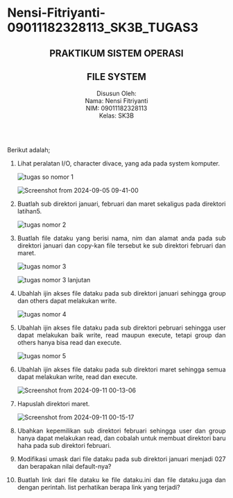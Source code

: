 # Nensi-Fitriyanti-09011182328113_SK3B_TUGAS3
<div align="center">

## PRAKTIKUM SISTEM OPERASI 
## FILE SYSTEM

Disusun Oleh:\
Nama: Nensi Fitriyanti\
NIM: 09011182328113\
Kelas: SK3B

<br>
<br>

</div>

<div align="justify">
  
Berikut adalah;

1. Lihat peralatan I/O, character divace, yang ada pada system komputer.

   ![tugas so nomor 1](https://github.com/user-attachments/assets/3c6ebfb8-2ba5-4b79-8188-c71e45818310)

    ![Screenshot from 2024-09-05 09-41-00](https://github.com/user-attachments/assets/72693bc9-86e9-4d77-9aac-a8925fe7b272)

2. Buatlah sub direktori januari, februari dan maret sekaligus pada direktori latihan5.

   ![tugas nomor 2](https://github.com/user-attachments/assets/057fdd13-160b-4589-b33e-4bc3f7e5e226)

3. Buatlah file dataku yang berisi nama, nim dan alamat anda pada sub direktori januari dan copy-kan file tersebut ke        sub direktori februari dan maret.

   ![tugas nomor 3](https://github.com/user-attachments/assets/838b1f9a-86d9-4c5d-b71e-bd07415655f8)

   ![tugas nomor 3 lanjutan](https://github.com/user-attachments/assets/a41e2389-212a-4b6f-80a2-4fb30b9fc95b)

4. Ubahlah ijin akses file dataku pada sub direktori januari sehingga group dan others dapat melakukan write.

   ![tugas nomor 4](https://github.com/user-attachments/assets/512c65c9-47a0-4382-b26a-5b9ce3d4814c)

5. Ubahlah ijin akses file dataku pada sub direktori pebruari sehingga user dapat melakukan baik write, read maupun         execute, tetapi group dan others hanya bisa read dan execute.

    ![tugas nomor 5](https://github.com/user-attachments/assets/e316762d-6afc-4a26-9616-d965a1d385ec)

6. Ubahlah ijin akses file dataku pada sub direktori maret sehingga semua dapat melakukan write, read dan execute.

   ![Screenshot from 2024-09-11 00-13-06](https://github.com/user-attachments/assets/10a15bb8-2c0a-4c81-b89a-ebe6df7dfbd8)


7. Hapuslah direktori maret.

    ![Screenshot from 2024-09-11 00-15-17](https://github.com/user-attachments/assets/0996c63f-a316-4206-aca7-36eb569e50ec)


8. Ubahkan kepemilikan sub direktori februari sehingga user dan group hanya dapat melakukan read, dan cobalah untuk         membuat direktori baru haha pada sub direktori februari.

9. Modifikasi umask dari file dataku pada sub direktori januari menjadi 027 dan berapakan nilai default-nya?

10. Buatlah link dari file dataku ke file dataku.ini dan file dataku.juga dan dengan perintah. list perhatikan berapa        link yang terjadi?

</dir>

